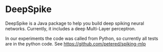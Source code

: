 # DeepSpike

DeepSpike is a Java package to help you build deep spiking neural networks.  Currently, it includes
a deep Multi-Layer perceptron.

In our experiments the code was called from Python, so currently all tests are in the python code.
See https://github.com/petered/spiking-mlp
